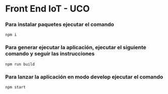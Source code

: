 # Front End IoT - UCO

### Para instalar paquetes ejecutar el comando

`npm i`

### Para generar ejecutar la aplicación, ejecutar el siguiente comando y seguir las instrucciones

`npm run build`


### Para lanzar la aplicación en modo develop ejecutar el comando

`npm start`
